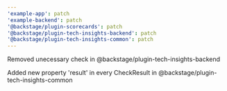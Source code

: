 ```yaml
---
'example-app': patch
'example-backend': patch
'@backstage/plugin-scorecards': patch
'@backstage/plugin-tech-insights-backend': patch
'@backstage/plugin-tech-insights-common': patch
---
```


Removed unecessary check in @backstage/plugin-tech-insights-backend

Added new property 'result' in every CheckResult in @backstage/plugin-tech-insights-common

